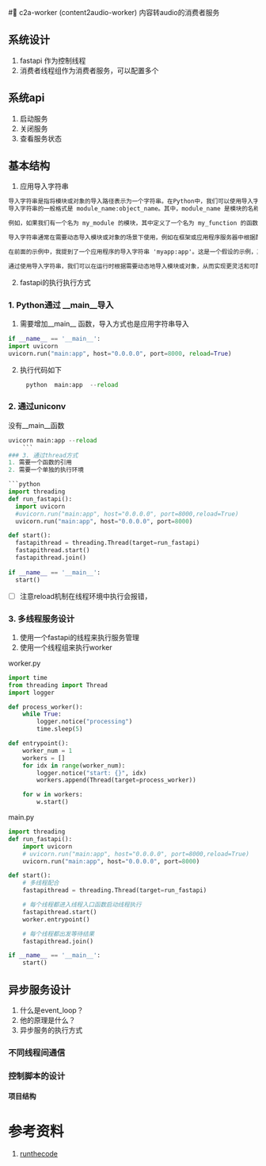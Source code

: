 #🔗 c2a-worker 
(content2audio-worker) 内容转audio的消费者服务

## 系统设计
1. fastapi 作为控制线程
2. 消费者线程组作为消费者服务，可以配置多个

## 系统api
1. 启动服务
2. 关闭服务
3. 查看服务状态

## 基本结构
1. 应用导入字符串
```Markdown
导入字符串是指将模块或对象的导入路径表示为一个字符串。在Python中，我们可以使用导入字符动态地导入模块、类、函数或对象。
导入字符串的一般格式是 module_name:object_name。其中，module_name 是模块的名称或路径，object_name 是模块中的对象名称，可以是类、函数或变量等。

例如，如果我们有一个名为 my_module 的模块，其中定义了一个名为 my_function 的函数，我们可以使用导入字符串 'my_module:my_function' 来表示这个函数。

导入字符串通常在需要动态导入模块或对象的场景下使用，例如在框架或应用程序服务器中根据配置或用户输入来导入特定的模块或对象。

在前面的示例中，我提到了一个应用程序的导入字符串 'myapp:app'。这是一个假设的示例，其中 'myapp' 是模块名，'app' 是模块中的对象名，可能是一个应用程序实例或函数等。具体的导入字符串格式取决于你的应用程序的结构和要求。

通过使用导入字符串，我们可以在运行时根据需要动态地导入模块或对象，从而实现更灵活和可配置的代码结构。
```

2. fastapi的执行执行方式
 ### 1. Python通过 __main__导入 
1. 需要增加__main__ 函数，导入方式也是应用字符串导入

```python
if __name__ == '__main__':
import uvicorn
uvicorn.run("main:app", host="0.0.0.0", port=8000, reload=True)
```

2. 执行代码如下

```python
     python  main:app  --reload
```
### 2. 通过uniconv 
没有__main__函数
  ```python
  uvicorn main:app --reload
      ```
### 3. 通过thread方式
1. 需要一个函数的引用
2. 需要一个单独的执行环境

```python
import threading
def run_fastapi():
    import uvicorn
    #uvicorn.run("main:app", host="0.0.0.0", port=8000,reload=True)
    uvicorn.run("main:app", host="0.0.0.0", port=8000)

def start():
    fastapithread = threading.Thread(target=run_fastapi)
    fastapithread.start()
    fastapithread.join()
    
if __name__ == '__main__':
    start()
```
- [ ] 注意reload机制在线程环境中执行会报错，

### 3. 多线程服务设计

1. 使用一个fastapi的线程来执行服务管理
2. 使用一个线程组来执行worker

worker.py
```python
import time
from threading import Thread
import logger

def process_worker():
    while True:
        logger.notice("processing")
        time.sleep(5)

def entrypoint():
    worker_num = 1
    workers = []
    for idx in range(worker_num):
        logger.notice("start: {}", idx)
        workers.append(Thread(target=process_worker))

    for w in workers:
        w.start()
```
main.py
```python
import threading
def run_fastapi():
    import uvicorn
    # uvicorn.run("main:app", host="0.0.0.0", port=8000,reload=True)
    uvicorn.run("main:app", host="0.0.0.0", port=8000)

def start():
    # 多线程配合
    fastapithread = threading.Thread(target=run_fastapi)

    # 每个线程都进入线程入口函数启动线程执行
    fastapithread.start()
    worker.entrypoint()

    # 每个线程都出发等待结果
    fastapithread.join()

if __name__ == '__main__':
    start()


```

## 异步服务设计
1. 什么是event_loop？
2. 他的原理是什么？
2. 异步服务的执行方式



### 不同线程间通信


### 控制脚本的设计


#### 项目结构


# 参考资料
1. [runthecode](https://fastapi.tiangolo.com/tutorial/#run-the-code)